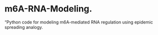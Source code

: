# m6A-RNA-Modeling.
“Python code for modeling m6A-mediated RNA regulation using epidemic spreading analogy.
